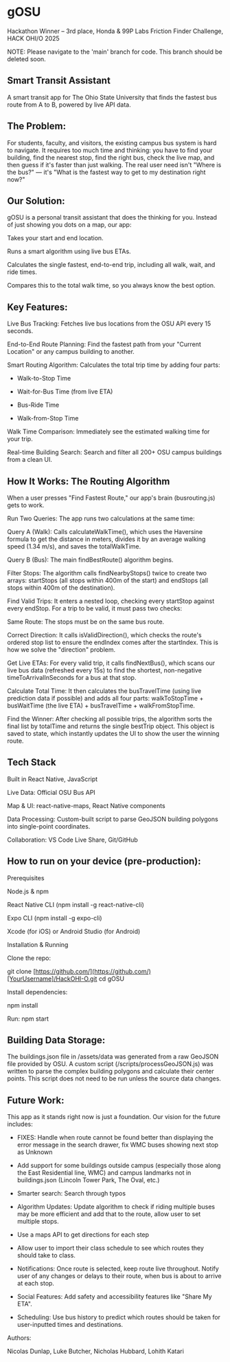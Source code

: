 # gOSU
Hackathon Winner – 3rd place, Honda & 99P Labs Friction Finder Challenge, HACK OHI/O 2025

NOTE: Please navigate to the 'main' branch for code. This branch should be deleted soon.
## Smart Transit Assistant

A smart transit app for The Ohio State University that finds the fastest bus route from A to B, powered by live API data.

## The Problem:

For students, faculty, and visitors, the existing campus bus system is hard to navigate. It requires too much time and thinking: you have to find your building, find the nearest stop, find the right bus, check the live map, and then guess if it's faster than just walking. The real user need isn't "Where is the bus?" — it's "What is the fastest way to get to my destination right now?"

## Our Solution:

gOSU is a personal transit assistant that does the thinking for you. Instead of just showing you dots on a map, our app:

Takes your start and end location.

Runs a smart algorithm using live bus ETAs.

Calculates the single fastest, end-to-end trip, including all walk, wait, and ride times.

Compares this to the total walk time, so you always know the best option.

## Key Features:

Live Bus Tracking: Fetches live bus locations from the OSU API every 15 seconds.

End-to-End Route Planning: Find the fastest path from your "Current Location" or any campus building to another.

Smart Routing Algorithm: Calculates the total trip time by adding four parts:

- Walk-to-Stop Time

- Wait-for-Bus Time (from live ETA)

- Bus-Ride Time

- Walk-from-Stop Time

Walk Time Comparison: Immediately see the estimated walking time for your trip.

Real-time Building Search: Search and filter all 200+ OSU campus buildings from a clean UI.

## How It Works: The Routing Algorithm

When a user presses "Find Fastest Route," our app's brain (busrouting.js) gets to work.

Run Two Queries: The app runs two calculations at the same time:

Query A (Walk): Calls calculateWalkTime(), which uses the Haversine formula to get the distance in meters, divides it by an average walking speed (1.34 m/s), and saves the totalWalkTime.

Query B (Bus): The main findBestRoute() algorithm begins.

Filter Stops: The algorithm calls findNearbyStops() twice to create two arrays: startStops (all stops within 400m of the start) and endStops (all stops within 400m of the destination).

Find Valid Trips: It enters a nested loop, checking every startStop against every endStop. For a trip to be valid, it must pass two checks:

Same Route: The stops must be on the same bus route.

Correct Direction: It calls isValidDirection(), which checks the route's ordered stop list to ensure the endIndex comes after the startIndex. This is how we solve the "direction" problem.

Get Live ETAs: For every valid trip, it calls findNextBus(), which scans our live bus data (refreshed every 15s) to find the shortest, non-negative timeToArrivalInSeconds for a bus at that stop.

Calculate Total Time: It then calculates the busTravelTime (using live prediction data if possible) and adds all four parts: walkToStopTime + busWaitTime (the live ETA) + busTravelTime + walkFromStopTime.

Find the Winner: After checking all possible trips, the algorithm sorts the final list by totalTime and returns the single bestTrip object. This object is saved to state, which instantly updates the UI to show the user the winning route.

## Tech Stack

Built in React Native, JavaScript

Live Data: Official OSU Bus API

Map & UI: react-native-maps, React Native components

Data Processing: Custom-built script to parse GeoJSON building polygons into single-point coordinates.

Collaboration: VS Code Live Share, Git/GitHub

## How to run on your device (pre-production):

Prerequisites

Node.js & npm

React Native CLI (npm install -g react-native-cli)

Expo CLI (npm install -g expo-cli)

Xcode (for iOS) or Android Studio (for Android)

Installation & Running

Clone the repo:

git clone [https://github.com/](https://github.com/)[YourUsername]/HackOHI-O.git
cd gOSU


Install dependencies:

npm install


Run:
npm start


## Building Data Storage:

The buildings.json file in /assets/data was generated from a raw GeoJSON file provided by OSU. A custom script (/scripts/processGeoJSON.js) was written to parse the complex building polygons and calculate their center points. This script does not need to be run unless the source data changes.

## Future Work:

This app as it stands right now is just a foundation. Our vision for the future includes:

- FIXES: Handle when route cannot be found better than displaying the error message in the search drawer, fix WMC buses showing next stop as Unknown

- Add support for some buildings outside campus (especially those along the East Residential line, WMC) and campus landmarks not in buildings.json (Lincoln Tower Park, The Oval, etc.)

- Smarter search: Search through typos

- Algorithm Updates: Update algorithm to check if riding multiple buses may be more efficient and add that to the route, allow user to set multiple stops.

- Use a maps API to get directions for each step

- Allow user to import their class schedule to see which routes they should take to class.

- Notifications: Once route is selected, keep route live throughout. Notify user of any changes or delays to their route, when bus is about to arrive at each stop.

- Social Features: Add safety and accessibility features like "Share My ETA".

- Scheduling: Use bus history to predict which routes should be taken for user-inputted times and destinations.

Authors:

Nicolas Dunlap,
Luke Butcher,
Nicholas Hubbard,
Lohith Katari
